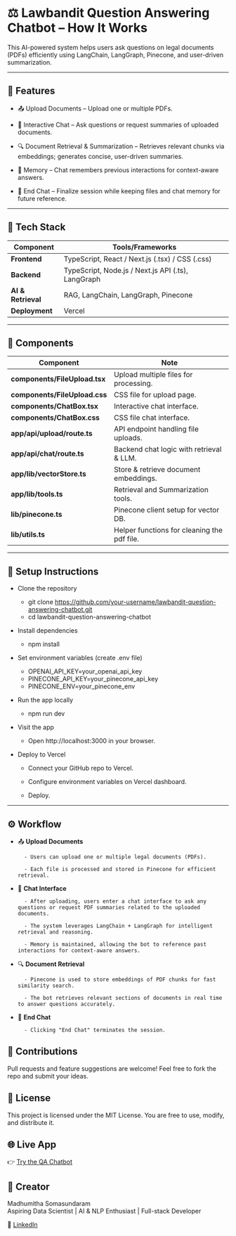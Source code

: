 # ⚖️ Lawbandit Question Answering Chatbot – How It Works

This AI-powered system helps users ask questions on legal documents (PDFs) efficiently using LangChain, LangGraph, Pinecone, and user-driven summarization.

---
## 📝 Features

- 📤 Upload Documents – Upload one or multiple PDFs.

- 💬 Interactive Chat – Ask questions or request summaries of uploaded documents.

- 🔍 Document Retrieval & Summarization – Retrieves relevant chunks via embeddings; generates concise, user-driven summaries.

- 🧠 Memory – Chat remembers previous interactions for context-aware answers.

- 🚪 End Chat – Finalize session while keeping files and chat memory for future reference.

---

## 🧱 Tech Stack

| Component             | Tools/Frameworks                           |
|----------------------|--------------------------------------------|
| **Frontend**         | TypeScript, React / Next.js (.tsx) / CSS (.css)                                |
| **Backend**          | TypeScript, Node.js / Next.js API (.ts), LangGraph                          |
| **AI & Retrieval** | RAG, LangChain, LangGraph, Pinecone                            |
| **Deployment**       | Vercel                            |

---
## 🔧 Components

| Component             | Note                          |
|----------------------|--------------------------------------------|
| **components/FileUpload.tsx**         | Upload multiple files for processing.                                 |
| **components/FileUpload.css**         | CSS file for upload page.                                 |
| **components/ChatBox.tsx**         | Interactive chat interface.                                 |
| **components/ChatBox.css**         | CSS file chat interface.                                 |
| **app/api/upload/route.ts**         | API endpoint handling file uploads.                                 |
| **app/api/chat/route.ts**         | Backend chat logic with retrieval & LLM.                                 |
| **app/lib/vectorStore.ts**         | Store & retrieve document embeddings.                                 |
| **app/lib/tools.ts**         | Retrieval and Summarization tools.        |
| **lib/pinecone.ts**         | Pinecone client setup for vector DB.                                 |
| **lib/utils.ts**         | Helper functions for cleaning the pdf file.                                 |


---
## 🚀 Setup Instructions

- Clone the repository

    - git clone https://github.com/your-username/lawbandit-question-answering-chatbot.git
    - cd lawbandit-question-answering-chatbot

- Install dependencies

    - npm install

- Set environment variables (create .env file)

    - OPENAI_API_KEY=your_openai_api_key
    - PINECONE_API_KEY=your_pinecone_api_key
    - PINECONE_ENV=your_pinecone_env
      
- Run the app locally

    - npm run dev

- Visit the app
    - Open http://localhost:3000 in your browser.

- Deploy to Vercel

    - Connect your GitHub repo to Vercel.

    - Configure environment variables on Vercel dashboard.

    - Deploy.

---

## ⚙️ Workflow

- 📤 **Upload Documents**

        - Users can upload one or multiple legal documents (PDFs).

        - Each file is processed and stored in Pinecone for efficient retrieval.

- 💬 **Chat Interface**

        - After uploading, users enter a chat interface to ask any questions or request PDF summaries related to the uploaded documents.

        - The system leverages LangChain + LangGraph for intelligent retrieval and reasoning.

        - Memory is maintained, allowing the bot to reference past interactions for context-aware answers.

- 🔍 **Document Retrieval**

        - Pinecone is used to store embeddings of PDF chunks for fast similarity search.

        - The bot retrieves relevant sections of documents in real time to answer questions accurately.

- 🚪 **End Chat**

        - Clicking "End Chat" terminates the session.

## 🤝 Contributions
Pull requests and feature suggestions are welcome!
Feel free to fork the repo and submit your ideas.

## 📄 License
This project is licensed under the MIT License.
You are free to use, modify, and distribute it.

## 🌐 Live App
👉 [Try the QA Chatbot]((https://lawbandit-question-answering-madhumitha-somasundarams-projects.vercel.app/))

## 👤 Creator
Madhumitha Somasundaram  
Aspiring Data Scientist | AI & NLP Enthusiast | Full-stack Developer

🔗 [LinkedIn](www.linkedin.com/in/madhumitha-somasundaram)
